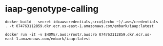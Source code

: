 # iaap-genotype-calling


`docker build --secret id=awscredentials,src=$(echo ~)/.aws/credentials . -t 074763112859.dkr.ecr.us-east-1.amazonaws.com/embark/iaap:latest`

`docker run -it -v $HOME/.aws:/root/.aws:ro 074763112859.dkr.ecr.us-east-1.amazonaws.com/embark/iaap:latest`
